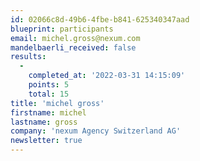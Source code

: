```yaml
---
id: 02066c8d-49b6-4fbe-b841-625340347aad
blueprint: participants
email: michel.gross@nexum.com
mandelbaerli_received: false
results:
  -
    completed_at: '2022-03-31 14:15:09'
    points: 5
    total: 15
title: 'michel gross'
firstname: michel
lastname: gross
company: 'nexum Agency Switzerland AG'
newsletter: true
---
```


